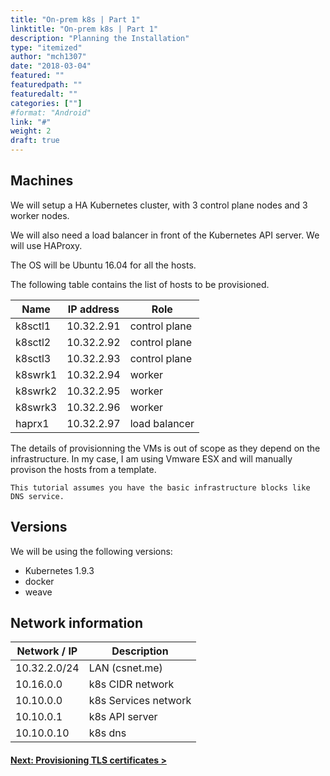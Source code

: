 ```yaml
---
title: "On-prem k8s | Part 1"
linktitle: "On-prem k8s | Part 1"
description: "Planning the Installation"
type: "itemized"
author: "mch1307"
date: "2018-03-04"
featured: ""
featuredpath: ""
featuredalt: ""
categories: [""]
#format: "Android"
link: "#"
weight: 2
draft: true
---
```


## Machines

We will setup a HA Kubernetes cluster, with 3 control plane nodes and 3 worker nodes.

We will also need a load balancer in front of the Kubernetes API server. We will use HAProxy.

The OS will be Ubuntu 16.04 for all the hosts.

The following table contains the list of hosts to be provisioned.

| Name     | IP address  | Role          |
|----------|-------------|---------------|
| k8sctl1  | 10.32.2.91  | control plane |
| k8sctl2  | 10.32.2.92  | control plane |
| k8sctl3  | 10.32.2.93  | control plane |
| k8swrk1  | 10.32.2.94  | worker        |
| k8swrk2  | 10.32.2.95  | worker        |
| k8swrk3  | 10.32.2.96  | worker        |
| haprx1  | 10.32.2.97  | load balancer |

The details of provisionning the VMs is out of scope as they depend on the infrastructure. In my case, I am using Vmware ESX and will manually provison the hosts from a template.

    This tutorial assumes you have the basic infrastructure blocks like DNS service.

## Versions

We will be using the following versions:

* Kubernetes 1.9.3
* docker 
* weave

## Network information

| Network / IP | Description
| --- | ---
| 10.32.2.0/24 | LAN (csnet.me)
| 10.16.0.0 | k8s CIDR network
| 10.10.0.0 | k8s Services network
| 10.10.0.1 | k8s API server
| 10.10.0.10 | k8s dns


#### [Next: Provisioning TLS certificates >][2]

 [1]: /k8s-thw/thw1
 [2]: /k8s-thw/thw2
 [3]: /k8s-thw/thw3
 [4]: /k8s-thw/thw4
 [5]: /k8s-thw/thw5
 [6]: /k8s-thw/thw6
 [7]: /k8s-thw/thw7
 [8]: /k8s-thw/thw8
 [9]: /k8s-thw/thw9